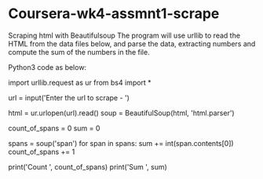 # Coursera-wk4-assmnt1-scrape
Scraping html with Beautifulsoup
The program will use urllib to read the HTML from the data files below, 
and parse the data, extracting numbers and compute the sum of the numbers in the file.

Python3 code as below:

import urllib.request as ur
from bs4 import *

url = input('Enter the url to scrape - ')

html = ur.urlopen(url).read()
soup = BeautifulSoup(html, 'html.parser')

count_of_spans = 0
sum = 0

spans = soup('span')
for span in spans:
    sum += int(span.contents[0])
    count_of_spans += 1

print('Count ', count_of_spans)
print('Sum ', sum)
